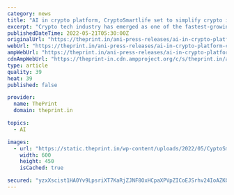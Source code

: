 ```yaml
---
category: news
title: "AI in crypto platform, CryptoSmartlife set to simplify crypto investing in India with thematic coin baskets"
excerpt: "Crypto tech industry has emerged as one of the fastest-growing technology sub-sectors in the last couple of years. Innovative players are emerging in the space to make crypto investing ubiquitous. And one such hi-tech startup is CryptoSmartlife."
publishedDateTime: 2022-05-21T05:30:00Z
originalUrl: "https://theprint.in/ani-press-releases/ai-in-crypto-platform-cryptosmartlife-set-to-simplify-crypto-investing-in-india-with-thematic-coin-baskets/965132/"
webUrl: "https://theprint.in/ani-press-releases/ai-in-crypto-platform-cryptosmartlife-set-to-simplify-crypto-investing-in-india-with-thematic-coin-baskets/965132/"
ampWebUrl: "https://theprint.in/ani-press-releases/ai-in-crypto-platform-cryptosmartlife-set-to-simplify-crypto-investing-in-india-with-thematic-coin-baskets/965132/?amp"
cdnAmpWebUrl: "https://theprint-in.cdn.ampproject.org/c/s/theprint.in/ani-press-releases/ai-in-crypto-platform-cryptosmartlife-set-to-simplify-crypto-investing-in-india-with-thematic-coin-baskets/965132/?amp"
type: article
quality: 39
heat: 39
published: false

provider:
  name: ThePrint
  domain: theprint.in

topics:
  - AI

images:
  - url: "https://static.theprint.in/wp-content/uploads/2022/05/CyptoSmartlife_may2120222022052104532620220521051754.jpg"
    width: 600
    height: 450
    isCached: true

secured: "yzxXscist1HA0Yv9LpsriXT7KaRjZJNF8OxHCpaXPVpZICoEJSrhv24IoAZKGoy+pGsmyE+Yt5pOkk4oAPtb5C36nbLIKmkmxxn6Sp9SB3gMWU3OXsEwf3Y3L4e5m16bi65GkzacMOml0kVAiDfhdNHF3T2b+ihirATTPtLgUT8MPS3ZHV+lpJSTTneGUee0iqUJrjlATX0eTuFCueGgcXSUEgJvdnhl8JuuFNnYWOzAC1oe6gjcNKrdRGf6awLaCb5uk+J436O2xAGLxo+zLDXzpCaP4vAZhbfbV2jJ2Ft5mp737KGQ8q82x0ceImD8sDau7+n6WiFFdevYzq605P0A16A6EJJTMKUzZQI2k7M=;UEgZ2UNx0g+zkirPQElH0A=="
---
```


